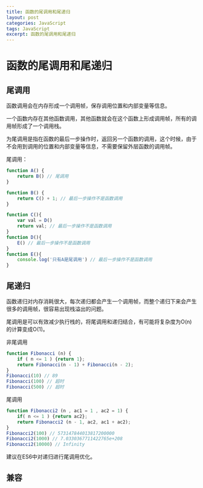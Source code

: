```yaml
---
title: 函数的尾调用和尾递归
layout: post
categories: JavaScript
tags: JavaScript
excerpt: 函数的尾调用和尾递归
---
```


# 函数的尾调用和尾递归

## 尾调用

函数调用会在内存形成一个调用帧，保存调用位置和内部变量等信息。

一个函数内存在其他函数调用，其他函数就会在这个函数上形成调用帧，所有的调用帧形成了一个调用栈。

为尾调用是指在函数的最后一步操作时，返回另一个函数的调用，这个时候，由于不会用到调用的位置和内部变量等信息，不需要保留外层函数的调用帧。

尾调用：
```js
function A() {
    return B() // 尾调用
}

function B() {
    return C() + 1; // 最后一步操作不是函数调用
}

function C(){
    var val = D()
    return val; // 最后一步操作不是函数调用
}
function D(){
    E() // 最后一步操作不是函数调用
}
function E(){
    console.log('只有A是尾调用') // 最后一步操作不是函数调用
}
```

## 尾递归

函数递归对内存消耗很大，每次递归都会产生一个调用帧，而整个递归下来会产生很多的调用帧，很容易出现栈溢出的问题。

尾调用是可以有效减少执行栈的，将尾调用和递归结合，有可能将复杂度为O(n)的计算变成O(1)。

非尾调用
```js
function Fibonacci (n) {
    if ( n <= 1 ) {return 1};
    return Fibonacci(n - 1) + Fibonacci(n - 2);
}
Fibonacci(10) // 89
Fibonacci(100) // 超时
Fibonacci(500) // 超时
```
尾调用
```js
function Fibonacci2 (n , ac1 = 1 , ac2 = 1) {
    if( n <= 1 ) {return ac2};
    return Fibonacci2 (n - 1, ac2, ac1 + ac2);
}
Fibonacci2(100) // 573147844013817200000
Fibonacci2(1000) // 7.0330367711422765e+208
Fibonacci2(10000) // Infinity
```

建议在ES6中对递归进行尾调用优化。

## 兼容

